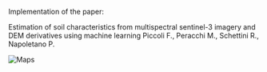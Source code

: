 Implementation of the paper:

Estimation of soil characteristics from multispectral sentinel-3 imagery and DEM derivatives using machine learning
Piccoli F., Peracchi M., Schettini R., Napoletano P.


![Maps](res/maps.png)


